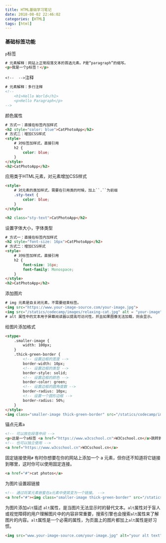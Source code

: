 ```yaml
---
title: HTML基础学习笔记
date: 2018-08-02 22:46:02
categories: [HTML]
tags: [html]
---
```


### 基础标签功能
  ``p``标签
```html
# 元素解释：网站上正常段落文本的首选元素。P是“paragraph”的缩写。
<p>我是一个p标签！</p>
```

  <!--more-->

  ``<!--  -->``注释
```html
# 元素解释：多行注释
<!--
    <h1>Hello World</h1>
    <p>Hello Paragraph</p>
-->
```

  颜色属性
```html
# 方式一：直接在标签内加样式
<h2 style="color: blue">CatPhotoApp</h2>
# 方式二：增加CSS样式
<style>
    # 对标签加样式，直接引用
    h2 {
        color: blue;
    }
</style>
<h2>CatPhotoApp</h2>
```

  应用类于HTML元素，对元素增加CSS样式
```html
<style>
    # 对元素的类加样式，需要在引用类的时候，加上``.``为前缀
    .sty-text {
        color: blue;
    }
</style>

<h2 class="sty-text">CatPhotoApp</h2>
```

  设置字体大小，字体类型
```html
# 方式一：直接在标签内加样式
<h2 style="font-size: 16px">CatPhotoApp</h2>
# 方式二：增加CSS样式
<style>
    # 对标签加样式，直接引用
    h2 {
        font-size: 16px;
        font-family: Monospace;
    }
</style>
<h2>CatPhotoApp</h2>
```

  添加图片
```html
# img 元素是自关闭元素，不需要结束标签。
<img src="https://www.your-image-source.com/your-image.jpg">
<img src="/statics/codecamp/images/relaxing-cat.jpg" alt = "your-image">
# alt 属性中的文本用于屏幕阅读器以提高可访问性，并且如果图像无法加载，则会显示。
```

  给图片添加格式
```html
<stype>
    .smaller-image {
        width: 100px;
    }
    .thick-green-border {
        <!-- 设置边框的宽度 -->
        border-width: 10px;
        <!-- 设置边框的类型 -->
        border-style: solid;
        <!-- 设置边框的颜色 -->
        border-color: green;
        <!-- 设置边框的圆角度数 -->
        border-radius: 10px;
        <!-- 设置一个圆形边框 -->
        border-radius: 50%;
    }
</style>
<img class="smaller-image thick-green-border" src="/statics/codecamp/images/relaxing-cat.jpg" alt = "your-image">
```

  锚点元素``a``
```html
<!-- 可以放在段落中间 -->
<p>这是一个a标签 <a href="https://www.w3cschool.cn">W3Cschool.cn</a>跳转到W3Cschool.cn</p>
<!-- 也可以独立使用 -->
<a href="https://www.w3cschool.cn">W3Cschool.cn</a>
```

  固定链接使用``#``
有时你想要在你的网站上添加一个 a 元素，但你还不知道将它链接到哪里，这时你可以使用固定连接。
```html
<a href="#">cat photos</a>
```

  为图片设置超链接
```html
<!-- 通过将某元素嵌套在a元素中使其变为一个链接。 -->
<a href="#"><img class="smaller-image thick-green-border" src="/statics/codecamp/images/relaxing-cat.jpg"></a>
```

  为图片添加``alt``描述
``alt``属性，是当图片无法显示时的替代文本。``alt``属性对于盲人或视觉障碍的用户理解图片中的内容非常重要，搜索引擎也会搜索``alt``属性来了解图片的内容。``alt``属性是一个必需的属性，为页面上的图片都加上``alt``属性是好习惯。
```html
<img src="www.your-image-source.com/your-image.jpg" alt="your alt text">
```